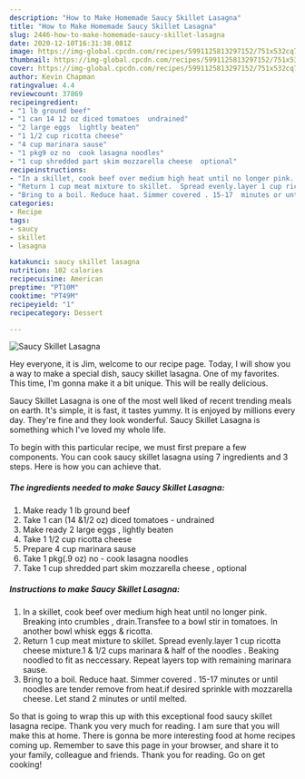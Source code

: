 ```yaml
---
description: "How to Make Homemade Saucy Skillet Lasagna"
title: "How to Make Homemade Saucy Skillet Lasagna"
slug: 2446-how-to-make-homemade-saucy-skillet-lasagna
date: 2020-12-10T16:31:38.081Z
image: https://img-global.cpcdn.com/recipes/5991125813297152/751x532cq70/saucy-skillet-lasagna-recipe-main-photo.jpg
thumbnail: https://img-global.cpcdn.com/recipes/5991125813297152/751x532cq70/saucy-skillet-lasagna-recipe-main-photo.jpg
cover: https://img-global.cpcdn.com/recipes/5991125813297152/751x532cq70/saucy-skillet-lasagna-recipe-main-photo.jpg
author: Kevin Chapman
ratingvalue: 4.4
reviewcount: 37869
recipeingredient:
- "1 lb ground beef"
- "1 can 14 12 oz diced tomatoes  undrained"
- "2 large eggs  lightly beaten"
- "1 1/2 cup ricotta cheese"
- "4 cup marinara sause"
- "1 pkg9 oz no  cook lasagna noodles"
- "1 cup shredded part skim mozzarella cheese  optional"
recipeinstructions:
- "In a skillet, cook beef over medium high heat until no longer pink. Breaking into crumbles , drain.Transfee to a bowl stir in tomatoes. In another bowl whisk eggs &amp; ricotta."
- "Return 1 cup meat mixture to skillet.  Spread evenly.layer 1 cup ricotta cheese mixture.1 &amp; 1/2 cups marinara &amp; half of the noodles . Beaking noodled to fit as neccessary. Repeat layers top with remaining marinara sause."
- "Bring to a boil. Reduce haat. Simmer covered . 15-17  minutes or until noodles are tender remove from heat.if desired sprinkle with mozzarella cheese.  Let stand 2 minutes or until melted."
categories:
- Recipe
tags:
- saucy
- skillet
- lasagna

katakunci: saucy skillet lasagna 
nutrition: 102 calories
recipecuisine: American
preptime: "PT10M"
cooktime: "PT49M"
recipeyield: "1"
recipecategory: Dessert

---
```



![Saucy Skillet Lasagna](https://img-global.cpcdn.com/recipes/5991125813297152/751x532cq70/saucy-skillet-lasagna-recipe-main-photo.jpg)

Hey everyone, it is Jim, welcome to our recipe page. Today, I will show you a way to make a special dish, saucy skillet lasagna. One of my favorites. This time, I'm gonna make it a bit unique. This will be really delicious.

Saucy Skillet Lasagna is one of the most well liked of recent trending meals on earth. It's simple, it is fast, it tastes yummy. It is enjoyed by millions every day. They're fine and they look wonderful. Saucy Skillet Lasagna is something which I've loved my whole life.




To begin with this particular recipe, we must first prepare a few components. You can cook saucy skillet lasagna using 7 ingredients and 3 steps. Here is how you can achieve that.

<!--inarticleads1-->

##### The ingredients needed to make Saucy Skillet Lasagna:

1. Make ready 1 lb ground beef
1. Take 1 can (14 &amp;1/2 oz) diced tomatoes - undrained
1. Make ready 2 large eggs , lightly beaten
1. Take 1 1/2 cup ricotta cheese
1. Prepare 4 cup marinara sause
1. Take 1 pkg(.9 oz) no - cook lasagna noodles
1. Take 1 cup shredded part skim mozzarella cheese , optional




<!--inarticleads2-->

##### Instructions to make Saucy Skillet Lasagna:

1. In a skillet, cook beef over medium high heat until no longer pink. Breaking into crumbles , drain.Transfee to a bowl stir in tomatoes. In another bowl whisk eggs &amp; ricotta.
1. Return 1 cup meat mixture to skillet.  Spread evenly.layer 1 cup ricotta cheese mixture.1 &amp; 1/2 cups marinara &amp; half of the noodles . Beaking noodled to fit as neccessary. Repeat layers top with remaining marinara sause.
1. Bring to a boil. Reduce haat. Simmer covered . 15-17  minutes or until noodles are tender remove from heat.if desired sprinkle with mozzarella cheese.  Let stand 2 minutes or until melted.




So that is going to wrap this up with this exceptional food saucy skillet lasagna recipe. Thank you very much for reading. I am sure that you will make this at home. There is gonna be more interesting food at home recipes coming up. Remember to save this page in your browser, and share it to your family, colleague and friends. Thank you for reading. Go on get cooking!
